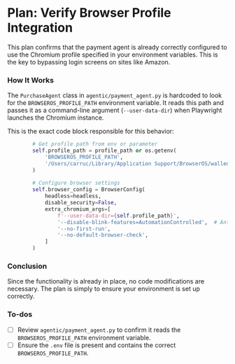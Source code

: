 <!-- be8c4bc1-fbe1-4407-8c9c-f63d54b109e2 ecb740e1-bce7-4f19-ab5c-388b8d342c59 -->
# Plan: Verify Browser Profile Integration

This plan confirms that the payment agent is already correctly configured to use the Chromium profile specified in your environment variables. This is the key to bypassing login screens on sites like Amazon.

### How It Works

The `PurchaseAgent` class in `agentic/payment_agent.py` is hardcoded to look for the `BROWSEROS_PROFILE_PATH` environment variable. It reads this path and passes it as a command-line argument (`--user-data-dir`) when Playwright launches the Chromium instance.

This is the exact code block responsible for this behavior:

```python:47:61:agentic/payment_agent.py
        # Get profile path from env or parameter
        self.profile_path = profile_path or os.getenv(
            'BROWSEROS_PROFILE_PATH',
            '/Users/carruc/Library/Application Support/BrowserOS/walled-agent'
        )
        
        # Configure browser settings
        self.browser_config = BrowserConfig(
            headless=headless,
            disable_security=False,
            extra_chromium_args=[
                f'--user-data-dir={self.profile_path}',
                '--disable-blink-features=AutomationControlled',  # Anti-detection
                '--no-first-run',
                '--no-default-browser-check',
            ]
        )
```

### Conclusion

Since the functionality is already in place, no code modifications are necessary. The plan is simply to ensure your environment is set up correctly.

### To-dos

- [ ] Review `agentic/payment_agent.py` to confirm it reads the `BROWSEROS_PROFILE_PATH` environment variable.
- [ ] Ensure the `.env` file is present and contains the correct `BROWSEROS_PROFILE_PATH`.